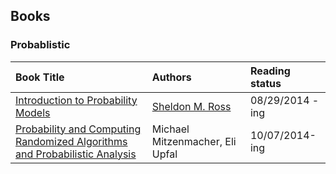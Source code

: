 Books
---

### Probablistic



| Book Title        | Authors           | Reading status  |
|:------------- |:-------------|:-----|
| [Introduction to Probability Models](./Introduction-to-Probability-Models)    | [Sheldon M. Ross](http://www.ieor.berkeley.edu/People/Faculty/ross.htm)|  08/29/2014 - ing |
|[Probability and Computing Randomized Algorithms and Probabilistic Analysis](file:///C:/Users/hwang14/Dropbox/1_Gradual_Courses/e-book/Math/Probability/probability%20and%20computing%20_mitzenmacher_upfal.pdf)| Michael Mitzenmacher, Eli Upfal| 10/07/2014-ing| 
